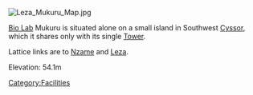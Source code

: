 ![](Leza_Mukuru_Map.jpg "Leza_Mukuru_Map.jpg")

[Bio Lab](Bio_Lab "wikilink") Mukuru is situated alone on a small island
in Southwest [Cyssor](Cyssor "wikilink"), which it shares only with its
single [Tower](Tower "wikilink").

Lattice links are to [Nzame](Nzame "wikilink") and
[Leza](Leza "wikilink").

Elevation: 54.1m

[Category:Facilities](Category:Facilities "wikilink")